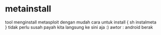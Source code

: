 # metainstall

tool menginstall metasploit dengan mudah
cara untuk install 
{ sh instalmeta }
tidak perlu susah payah kita langsung ke sini aja :)
awtor : android berak
